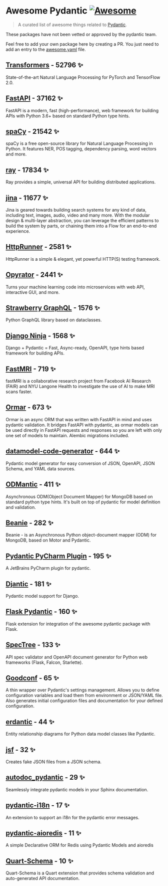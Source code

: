# Awesome Pydantic [![Awesome](https://awesome.re/badge-flat.svg)](https://github.com/sindresorhus/awesome)

> A curated list of awesome things related to [Pydantic](https://pydantic-docs.helpmanual.io/).

These packages have not been vetted or approved by the pydantic team.

Feel free to add your own package here by creating a PR. You just need to add an entry to the [awesome.yaml](./awesome.yaml) file.


## [Transformers](https://github.com/huggingface/transformers) - 52796 ✨

State-of-the-art Natural Language Processing for PyTorch and TensorFlow 2.0.

## [FastAPI](https://github.com/tiangolo/fastapi) - 37162 ✨

FastAPI is a modern, fast (high-performance), web framework for building APIs with Python 3.6+ based on standard Python type hints.

## [spaCy](https://github.com/explosion/spaCy) - 21542 ✨

spaCy is a free open-source library for Natural Language Processing in Python. It features NER, POS tagging, dependency parsing, word vectors and more.

## [ray](https://github.com/ray-project/ray) - 17834 ✨

Ray provides a simple, universal API for building distributed applications.

## [jina](https://github.com/jina-ai/jina) - 11677 ✨

Jina is geared towards building search systems for any kind of data, including text, images, audio, video and many more. With the modular design & multi-layer abstraction, you can leverage the efficient patterns to build the system by parts, or chaining them into a Flow for an end-to-end experience.

## [HttpRunner](https://github.com/httprunner/httprunner) - 2581 ✨

HttpRunner is a simple & elegant, yet powerful HTTP(S) testing framework.

## [Opyrator](https://github.com/ml-tooling/opyrator) - 2441 ✨

Turns your machine learning code into microservices with web API, interactive GUI, and more.

## [Strawberry GraphQL](https://github.com/strawberry-graphql/strawberry) - 1576 ✨

Python GraphQL library based on dataclasses.

## [Django Ninja](https://github.com/vitalik/django-ninja) - 1568 ✨

Django + Pydantic = Fast, Async-ready, OpenAPI, type hints based framework for building APIs.

## [FastMRI](https://github.com/facebookresearch/fastMRI) - 719 ✨

fastMRI is a collaborative research project from Facebook AI Research (FAIR) and NYU Langone Health to investigate the use of AI to make MRI scans faster.

## [Ormar](https://github.com/collerek/ormar) - 673 ✨

Ormar is an async ORM that was written with FastAPI in mind and uses pydantic validation. It bridges FastAPI with pydantic, as ormar models can be used directly in FastAPI requests and responses so you are left with only one set of models to maintain. Alembic migrations included.

## [datamodel-code-generator](https://github.com/koxudaxi/datamodel-code-generator) - 644 ✨

Pydantic model generator for easy conversion of JSON, OpenAPI, JSON Schema, and YAML data sources.

## [ODMantic](https://github.com/art049/odmantic) - 411 ✨

Asynchronous ODM(Object Document Mapper) for MongoDB based on standard python type hints. It's built on top of pydantic for model definition and validation.

## [Beanie](https://github.com/roman-right/beanie) - 282 ✨

Beanie - is an Asynchronous Python object-document mapper (ODM) for MongoDB, based on Motor and Pydantic.

## [Pydantic PyCharm Plugin](https://github.com/koxudaxi/pydantic-pycharm-plugin) - 195 ✨

A JetBrains PyCharm plugin for pydantic.

## [Djantic](https://github.com/jordaneremieff/djantic) - 181 ✨

Pydantic model support for Django.

## [Flask Pydantic](https://github.com/bauerji/flask_pydantic) - 160 ✨

Flask extension for integration of the awesome pydantic package with Flask.

## [SpecTree](https://github.com/0b01001001/spectree) - 133 ✨

API spec validator and OpenAPI document generator for Python web frameworks (Flask, Falcon, Starlette).

## [Goodconf](https://github.com/lincolnloop/goodconf) - 65 ✨

A thin wrapper over Pydantic's settings management. Allows you to define configuration variables and load them from environment or JSON/YAML file. Also generates initial configuration files and documentation for your defined configuration.

## [erdantic](https://github.com/drivendataorg/erdantic) - 44 ✨

Entity relationship diagrams for Python data model classes like Pydantic.

## [jsf](https://github.com/ghandic/jsf) - 32 ✨

Creates fake JSON files from a JSON schema.

## [autodoc_pydantic](https://github.com/mansenfranzen/autodoc_pydantic) - 29 ✨

Seamlessly integrate pydantic models in your Sphinx documentation.

## [pydantic-i18n](https://github.com/boardpack/pydantic-i18n) - 17 ✨

An extension to support an i18n for the pydantic error messages.

## [pydantic-aioredis](https://github.com/andrewthetechie/pydantic-aioredis) - 11 ✨

A simple Declarative ORM for Redis using Pydantic Models and aioredis

## [Quart-Schema](https://gitlab.com/pgjones/quart-schema) - 10 ✨

Quart-Schema is a Quart extension that provides schema validation and auto-generated API documentation.
